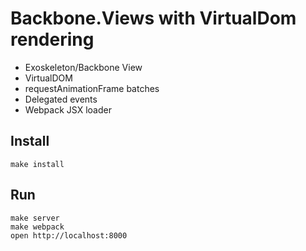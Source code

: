 # Backbone.Views with VirtualDom rendering

- Exoskeleton/Backbone View
- VirtualDOM
- requestAnimationFrame batches
- Delegated events
- Webpack JSX loader

## Install
````
make install
````

## Run
````
make server
make webpack
open http://localhost:8000
````

